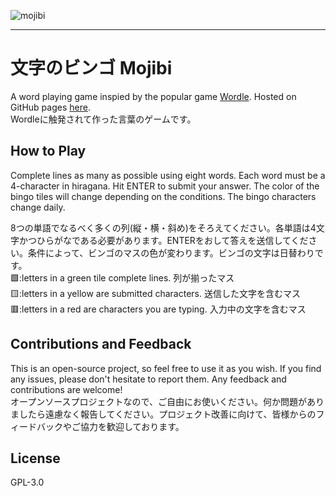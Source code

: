 ![mojibi](https://user-images.githubusercontent.com/38994662/229701039-b8d46535-7d7d-4294-a5b2-5ffed18e853c.jpg)

---
# 文字のビンゴ Mojibi
A word playing game inspied by the popular game [Wordle](https://www.nytimes.com/games/wordle/). Hosted on GitHub pages [here](https://n2dev.github.io/mojibi/).  
Wordleに触発されて作った言葉のゲームです。  

## How to Play
Complete lines as many as possible using eight words. Each word must be a 4-character in hiragana. Hit ENTER to submit your answer. The color of the bingo tiles will change depending on the conditions. The bingo characters change daily.  

8つの単語でなるべく多くの列(縦・横・斜め)をそろえてください。各単語は4文字かつひらがなである必要があります。ENTERをおして答えを送信してください。条件によって、ビンゴのマスの色が変わります。ビンゴの文字は日替わりです。  
🟩:letters in a green tile complete lines. 列が揃ったマス  
🟨:letters in a yellow are submitted characters. 送信した文字を含むマス  
🟥:letters in a red are characters you are typing. 入力中の文字を含むマス  
  
## Contributions and Feedback
This is an open-source project, so feel free to use it as you wish. If you find any issues, please don't hesitate to report them. Any feedback and contributions are welcome!  
オープンソースプロジェクトなので、ご自由にお使いください。何か問題がありましたら遠慮なく報告してください。プロジェクト改善に向けて、皆様からのフィードバックやご協力を歓迎しております。

## License
GPL-3.0 
